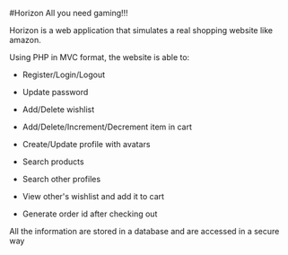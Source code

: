 #Horizon All you need gaming!!! 

Horizon is a web application that simulates a real shopping website like amazon.

Using PHP in MVC format, the website is able to:

- Register/Login/Logout

- Update password

- Add/Delete wishlist

- Add/Delete/Increment/Decrement item in cart

- Create/Update profile with avatars

- Search products

- Search other profiles

- View other's wishlist and add it to cart

- Generate order id after checking out

All the information are stored in a database and are accessed in a secure way
